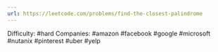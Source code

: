 ```yaml
---
url: https://leetcode.com/problems/find-the-closest-palindrome
---
```


Difficulty: #hard
Companies: #amazon #facebook #google #microsoft #nutanix #pinterest #uber #yelp